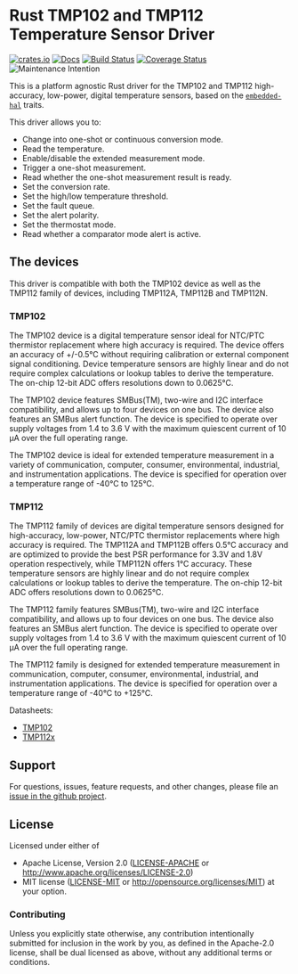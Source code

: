 # Rust TMP102 and TMP112 Temperature Sensor Driver

[![crates.io](https://img.shields.io/crates/v/tmp1x2.svg)](https://crates.io/crates/tmp1x2)
[![Docs](https://docs.rs/tmp1x2/badge.svg)](https://docs.rs/tmp1x2)
[![Build Status](https://travis-ci.org/eldruin/tmp1x2-rs.svg?branch=master)](https://travis-ci.org/eldruin/tmp1x2-rs)
[![Coverage Status](https://coveralls.io/repos/github/eldruin/tmp1x2-rs/badge.svg?branch=master)](https://coveralls.io/github/eldruin/tmp1x2-rs?branch=master)
![Maintenance Intention](https://img.shields.io/badge/maintenance-actively--developed-brightgreen.svg)

This is a platform agnostic Rust driver for the TMP102 and TMP112
high-accuracy, low-power, digital temperature sensors, based on the
[`embedded-hal`] traits.

[`embedded-hal`]: https://github.com/rust-embedded/embedded-hal

This driver allows you to:
- Change into one-shot or continuous conversion mode.
- Read the temperature.
- Enable/disable the extended measurement mode.
- Trigger a one-shot measurement.
- Read whether the one-shot measurement result is ready.
- Set the conversion rate.
- Set the high/low temperature threshold.
- Set the fault queue.
- Set the alert polarity.
- Set the thermostat mode.
- Read whether a comparator mode alert is active.

## The devices

This driver is compatible with both the TMP102 device as well as the TMP112
family of devices, including TMP112A, TMP112B and TMP112N.

### TMP102
The TMP102 device is a digital temperature sensor ideal for NTC/PTC
thermistor replacement where high accuracy is required. The device offers
an accuracy of +/-0.5°C without requiring calibration or external component
signal conditioning. Device temperature sensors are highly linear and do
not require complex calculations or lookup tables to derive the
temperature. The on-chip 12-bit ADC offers resolutions down to 0.0625°C.

The TMP102 device features SMBus(TM), two-wire and I2C interface
compatibility, and allows up to four devices on one bus. The device also
features an SMBus alert function. The device is specified to operate over
supply voltages from 1.4 to 3.6 V with the maximum quiescent current of
10 μA over the full operating range.

The TMP102 device is ideal for extended temperature measurement in a
variety of communication, computer, consumer, environmental, industrial,
and instrumentation applications. The device is specified for operation
over a temperature range of -40°C to 125°C.

### TMP112
The TMP112 family of devices are digital temperature sensors designed for
high-accuracy, low-power, NTC/PTC thermistor replacements where high
accuracy is required. The TMP112A and TMP112B offers 0.5°C accuracy and are
optimized to provide the best PSR performance for 3.3V and 1.8V operation
respectively, while TMP112N offers 1°C accuracy. These temperature sensors
are highly linear and do not require complex calculations or lookup tables
to derive the temperature. The on-chip 12-bit ADC offers resolutions down
to 0.0625°C.

The TMP112 family features SMBus(TM), two-wire and I2C interface
compatibility, and allows up to four devices on one bus. The device also
features an SMBus alert function. The device is specified to operate over
supply voltages from 1.4 to 3.6 V with the maximum quiescent current of
10 μA over the full operating range.

The TMP112 family is designed for extended temperature measurement in
communication, computer, consumer, environmental, industrial, and
instrumentation applications. The device is specified for operation over a
temperature range of -40°C to +125°C.


Datasheets:
- [TMP102](http://www.ti.com/lit/ds/symlink/tmp102.pdf)
- [TMP112x](http://www.ti.com/lit/ds/symlink/tmp112.pdf)

## Support

For questions, issues, feature requests, and other changes, please file an
[issue in the github project](https://github.com/eldruin/tmp1x2-rs/issues).

## License

Licensed under either of

 * Apache License, Version 2.0 ([LICENSE-APACHE](LICENSE-APACHE) or
   http://www.apache.org/licenses/LICENSE-2.0)
 * MIT license ([LICENSE-MIT](LICENSE-MIT) or
   http://opensource.org/licenses/MIT) at your option.

### Contributing

Unless you explicitly state otherwise, any contribution intentionally submitted
for inclusion in the work by you, as defined in the Apache-2.0 license, shall
be dual licensed as above, without any additional terms or conditions.

